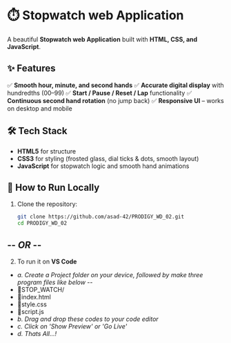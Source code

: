 # ⏱️ Stopwatch web Application

A beautiful **Stopwatch web Application** built with **HTML, CSS, and JavaScript**.  


## ✨ Features

✅ **Smooth hour, minute, and second hands**
✅ **Accurate digital display** with hundredths (00–99)
✅ **Start / Pause / Reset / Lap** functionality
✅ **Continuous second hand rotation** (no jump back)
✅ **Responsive UI** – works on desktop and mobile


## 🛠️ Tech Stack

- **HTML5** for structure
- **CSS3** for styling (frosted glass, dial ticks & dots, smooth layout)
- **JavaScript** for stopwatch logic and smooth hand animations


## 🚀 How to Run Locally

1. Clone the repository:
   ```bash
   git clone https://github.com/asad-42/PRODIGY_WD_02.git
   cd PRODIGY_WD_02
## -- *OR* --
2. To run it on **VS Code**
- *a. Create a Project folder on your device, followed by make three program files like below --*
- 📂STOP_WATCH/
-    📄index.html
-    📄style.css
-    📄script.js
- *b. Drag and drop these codes to your code editor*
- *c. Click on 'Show Preview' or 'Go Live'*
- *d. Thats All...!*
